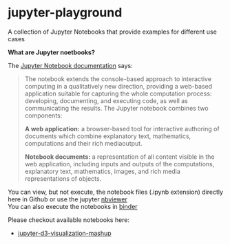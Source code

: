 # jupyter-playground

A collection of Jupyter Notebooks that provide examples for different use cases 

**What are Jupyter noetbooks?**

The [Jupyter Notebook documentation] says:
>The notebook extends the console-based approach to interactive computing in a qualitatively new direction, providing a web-based application suitable for capturing the whole computation process: developing, documenting, and executing code, as well as communicating the results. The Jupyter notebook combines two components:
>
>**A web application:** a browser-based tool for interactive authoring of documents which combine explanatory text, mathematics, computations and their rich mediaoutput.
>
>**Notebook documents:** a representation of all content visible in the web application, including inputs and outputs of the computations, explanatory text, mathematics, images, and rich media representations of objects. 

You can view, but not execute, the notebook files (.ipynb extension) directly here in Github or use the jupyter [nbviewer] \
You can also execute the notebooks in [binder] 

Please checkout available notebooks here:
- [jupyter-d3-visualization-mashup]

[jupyter-d3-visualization-mashup]: https://github.com/piazzablu/jupyter-playground/tree/master/jupyter-d3-visualization-mashup
[nbviewer]: https://nbviewer.jupyter.org/
[binder]: https://mybinder.org/v2/gh/piazzablu/jupyter-playground/master
[Jupyter Notebook documentation]: https://jupyter-notebook.readthedocs.io/en/stable/index.html
